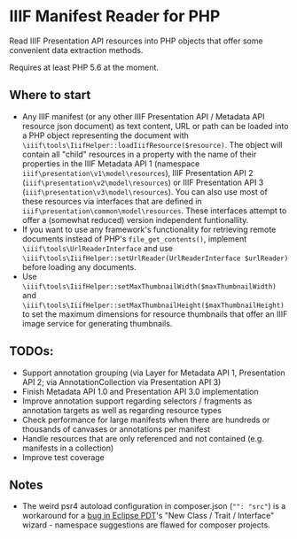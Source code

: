 # IIIF Manifest Reader for PHP

Read IIIF Presentation API resources into PHP objects that offer some convenient data extraction methods.

Requires at least PHP 5.6 at the moment.

## Where to start

* Any IIIF manifest (or any other IIIF Presentation API / Metadata API resource json document) as text content, URL or path can be loaded into a PHP object representing the document with `\iiif\tools\IiifHelper::loadIiifResource($resource)`. The object will contain all "child" resources in a property with the name of their properties in the IIIF Metadata API 1 (namespace `iiif\presentation\v1\model\resources`), IIIF Presentation API 2 (`iiif\presentation\v2\model\resources`) or IIIF Presentation API 3 (`iiif\presentation\v3\model\resources`). You can also use most of these resources via interfaces that are defined in `iiif\presentation\common\model\resources`. These interfaces attempt to offer a (somewhat reduced) version independent funtionallity.  
* If you want to use any framework's functionality for retrieving remote documents instead of PHP's `file_get_contents()`, implement `\iiif\tools\UrlReaderInterface` and use `\iiif\tools\IiifHelper::setUrlReader(UrlReaderInterface $urlReader)` before loading any documents.
* Use `\iiif\tools\IiifHelper::setMaxThumbnailWidth($maxThumbnailWidth)` and `\iiif\tools\IiifHelper::setMaxThumbnailHeight($maxThumbnailHeight)` to set the maximum dimensions for resource thumbnails that offer an IIIF image service for generating thumbnails.

## TODOs:

* Support annotation grouping (via Layer for Metadata API 1, Presentation API 2; via AnnotationCollection via Presentation API 3)
* Finish Metadata API 1.0 and Presentation API 3.0 implementation
* Improve annotation support regarding selectors / fragments as annotation targets as well as regarding resource types
* Check performance for large manifests when there are hundreds or thousands of canvases or annotations per manifest
* Handle resources that are only referenced and not contained (e.g. manifests in a collection)
* Improve test coverage

## Notes
* The weird psr4 autoload configuration in composer.json (`"": "src"`) is a workaround for a [bug in Eclipse PDT](https://bugs.eclipse.org/bugs/show_bug.cgi?id=514120)'s "New Class / Trait / Interface" wizard - namespace suggestions are flawed for composer projects.

